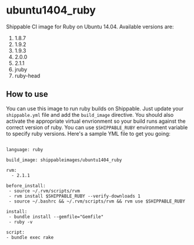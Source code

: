 ubuntu1404_ruby
================

Shippable CI image for Ruby on Ubuntu 14.04. Available versions are:

1. 1.8.7
2. 1.9.2
3. 1.9.3
4. 2.0.0
5. 2.1.1
6. jruby
7. ruby-head

## How to use
You can use this image to run ruby builds on Shippable. Just update your
`shippable.yml` file and add the `build_image` directive. You should also
activate the appropriate virtual envrionment so your build runs against the
correct version of ruby. You can use `$SHIPPABLE_RUBY` environment variable to specify ruby versions. Here's a sample YML file to get you going:

````

language: ruby

build_image: shippableimages/ubuntu1404_ruby

rvm:
  - 2.1.1
  
before_install:
 - source ~/.rvm/scripts/rvm
 - rvm install $SHIPPABLE_RUBY --verify-downloads 1
 - source ~/.bashrc && ~/.rvm/scripts/rvm && rvm use $SHIPPABLE_RUBY
 
install:
 - bundle install --gemfile="Gemfile"
 - ruby -v

script:
- bundle exec rake

````
